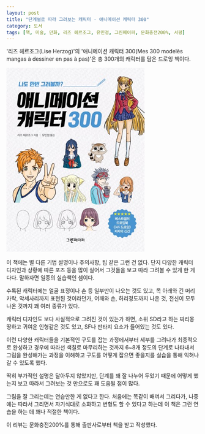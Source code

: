 ```yaml
---
layout: post
title: "단계별로 따라 그려보는 캐릭터 - 애니메이션 캐릭터 300"
category: 도서
tags: [책, 미술, 만화, 리즈 헤르조그, 유민정, 그린페이퍼, 문화충전200%, 서평]
---
```


'리즈 헤르조그(Lise Herzog)'의
'애니메이션 캐릭터 300(Mes 300 modelès mangas à dessiner en pas à pas)'은
총 300개의 캐릭터를 담은 드로잉 책이다.

![표지](/images/mes-300-modeles-mangas-a-dessiner-en-pas-a-pas-book-h480.jpg)

이 책에는 별 다른 기법 설명이나 주의사항, 팁 같은 그런 건 없다.
단지 다양한 캐릭터 디자인과 상황에 따른 포즈 등을 많이 실어서
그것들을 보고 따라 그려볼 수 있게 한 게 다다.
말하자면 일종의 실습책인 셈이다.

수록된 캐릭터에는 얼굴 표정이나 손 등 일부만이 나오는 것도 있고,
목 아래와 긴 머리카락, 악세사리까지 표현된 것이라던가,
어깨와 손, 허리정도까지 나온 것,
전신이 모두 나온 것까지 꽤 여러 종류가 있다.

캐릭터 디자인도 보다 사실적으로 그려진 것이 있는가 하면,
소위 SD라고 하는 짜리몽땅하고 귀여운 인형같은 것도 있고,
SF나 판타지 요소가 들어있는 것도 있다.

이런 다양한 캐릭터들을
기본적인 구도를 잡는 과정에서부터
세부를 그려나가 최종적으로 완성하고
경우에 따라선 색칠로 마무리하는 것까지
6~8개 정도의 단계로 나타내서
그림을 완성해가는 과정을 이해하고
구도를 어떻게 잡으면 좋을지를
실습을 통해 익혀나갈 수 있도록 했다.

딱히 부가적인 설명은 달아두지 않았지만,
단계를 꽤 잘 나누어 두었기 때문에
어떻게 했는지 보고 따라서 그려보는 것 만으로도 꽤 도움될 점이 많다.

그림을 잘 그리는데는 연습만한 게 없다고 한다.
처음에는 똑같이 배껴서 그리다가,
나중에는 따라서 그리면서 자기식대로 소화하고 변형도 할 수 있다고 하는데
이 책은 그런 연습을 하는 데 꽤나 적절한 책이다.



<div class="im im-info">
이 리뷰는 문화충전200%를 통해 출판사로부터 책을 받고 작성했다.
</div>
